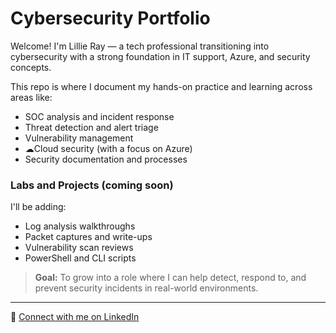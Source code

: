 # Cybersecurity Portfolio

Welcome! I'm Lillie Ray — a tech professional transitioning into cybersecurity with a strong foundation in IT support, Azure, and security concepts.

This repo is where I document my hands-on practice and learning across areas like:
-  SOC analysis and incident response
- Threat detection and alert triage
- Vulnerability management
- ☁Cloud security (with a focus on Azure)
- Security documentation and processes

### Labs and Projects (coming soon)
I'll be adding:
- Log analysis walkthroughs
- Packet captures and write-ups
- Vulnerability scan reviews
- PowerShell and CLI scripts

> **Goal:** To grow into a role where I can help detect, respond to, and prevent security incidents in real-world environments.

---

🔗 [Connect with me on LinkedIn](https://www.linkedin.com/in/lillieray)
